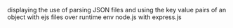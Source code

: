 displaying the use of parsing JSON files and using the key value pairs of an object with ejs files over runtime env node.js with express.js
